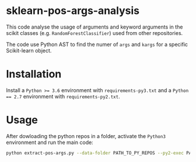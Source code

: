 # sklearn-pos-args-analysis
This code analyse the usage of arguments and keyword arguments in the scikit classes (e.g. `RandomForestClassifier`) used from other repositories.

The code use Python AST to find the numer of `args` and `kargs` for a specific Scikit-learn object.


# Installation
Install a `Python >= 3.6` environment  with `requirements-py3.txt` and a `Python == 2.7` environment with `requirements-py2.txt`.


# Usage
After dowloading the python repos in a folder, activate the `Python3` environment and run the main code:

```bash
python extract-pos-args.py --data-folder PATH_TO_PY_REPOS --py2-exec PATH_TO_PY2_INTERPRETER
```
